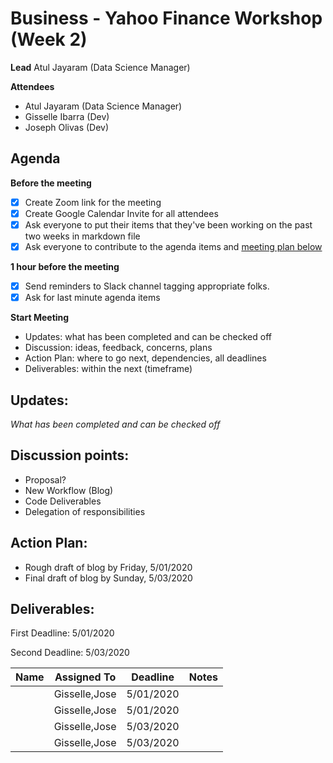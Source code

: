 # Business - Yahoo Finance Workshop (Week 2)

**Lead**
Atul Jayaram (Data Science Manager)

**Attendees**

* Atul Jayaram (Data Science Manager)
* Gisselle Ibarra (Dev)
* Joseph Olivas (Dev)

## Agenda

**Before the meeting**

- [x] Create Zoom link for the meeting
- [x] Create Google Calendar Invite for all attendees
- [x] Ask everyone to put their items that they've been working on the past two weeks in markdown file
- [x] Ask everyone to contribute to the agenda items and [meeting plan below](https://github.com/shreyagupta98/people/blob/master/meeting_template.md#updates)

**1 hour before the meeting**

- [x] Send reminders to Slack channel tagging appropriate folks. 
- [x] Ask for last minute agenda items

**Start Meeting**

* Updates: what has been completed and can be checked off
* Discussion: ideas, feedback, concerns, plans
* Action Plan: where to go next, dependencies, all deadlines
* Deliverables: within the next (timeframe)

## Updates:

*What has been completed and can be checked off*

## Discussion points:

* Proposal?
* New Workflow (Blog)
* Code Deliverables
* Delegation of responsibilities

## Action Plan:

* Rough draft of blog by Friday, 5/01/2020 
* Final draft of blog by Sunday, 5/03/2020 


## Deliverables:

First Deadline: 5/01/2020

Second Deadline: 5/03/2020



| Name                                | Assigned To  | Deadline  | Notes |
| ----------------------------------- | ------------ | --------- | ----- |
|                   | Gisselle,Jose | 5/01/2020  |       |
|                    | Gisselle,Jose             | 5/01/2020  |       |
|         | Gisselle,Jose             | 5/03/2020 |       |
|  | Gisselle,Jose             | 5/03/2020 |       |
